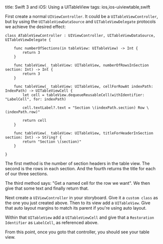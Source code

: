 title: Swift 3 and iOS: Using a UITableView
tags: ios,ios-uiviewtable,swift

First create a normal `UIViewController`. It could be a `UITableViewController`, but by using the `UITableViewDataSource` and `UITableViewDelegate` protocols we achieve the desired effect:

    class ATableViewController : UIViewController, UITableViewDataSource, UITableViewDelegate {

        func numberOfSections(in tableView: UITableView) -> Int {
            return 3
        }

        func tableView(_ tableView: UITableView, numberOfRowsInSection section: Int) -> Int {
            return 3
        }

        func tableView(_ tableView: UITableView, cellForRowAt indexPath: IndexPath) -> UITableViewCell {
            let cell = tableView.dequeueReusableCell(withIdentifier: "LabelCell", for: indexPath)

            cell.textLabel?.text = "Section \(indexPath.section) Row \(indexPath.row)"

            return cell
        }

        func tableView(_ tableView: UITableView, titleForHeaderInSection section: Int) -> String? {
            return "Section \(section)"
        }

    }

The first method is the number of section headers in the table view. The second is the rows in each section. And the fourth returns the title for each of our three sections.

The third method says: "Get a named cell for the row we want". We then give that some text and finally return that.

Next create a `UIViewController` in your storyboard. Give it a `custom class` as the one you just created above. Then to its view add a `UITableView`. Give that auto layout margins to match its parent if you're using auto layout.

Within that `UITableView` add a `UITableViewCell` and give that a `Restoration Identifier` as `LabelCell`, as referenced above.

From this point, once you goto that controller, you should see your table view.
